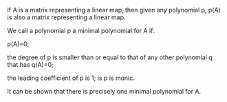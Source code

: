 If A is a matrix representing a linear map, then given any polynomial p,
p(A) is also a matrix representing a linear map.

We call a polynomial p a minimal polynomial for A if:

p(A)=0;

the degree of p is smaller than or equal to that of any other polynomial
q that has q(A)=0;

the leading coefficient of p is 1; is p is monic.

It can be shown that there is precisely one minimal polynomial for A.
